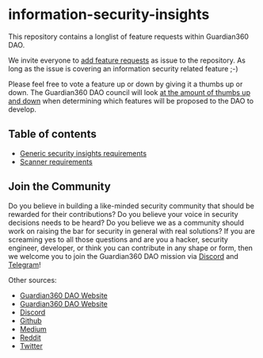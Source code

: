 # information-security-insights

This repository contains a longlist of feature requests within Guardian360 DAO.

We invite everyone to [add feature requests](https://github.com/Guardian360DAO/information-security-insights/issues/new/choose) as issue to the repository.
As long as the issue is covering an information security related feature ;-)

Please feel free to vote a feature up or down by giving it a thumbs up or down.
The Guardian360 DAO council will look [at the amount of thumbs up and down](https://github.com/Guardian360DAO/information-security-insights/issues?q=is%3Aissue+is%3Aopen+sort%3Areactions-%2B1-desc) when 
determining which features will be proposed to the DAO to develop.

## Table of contents

* [Generic security insights requirements](GENERIC_REQUIREMENTS.md)
* [Scanner requirements](SCANNER_REQUIREMENTS.md)

## Join the Community

Do you believe in building a like-minded security community that should be rewarded for their contributions? Do you believe your voice in security decisions needs to be heard? Do you believe we as a community should work on raising the bar for security in general with real solutions? If you are screaming yes to all those questions and are you a hacker, security engineer, developer, or think you can contribute in any shape or form, then we welcome you to join the Guardian360 DAO mission via [Discord](https://discord.gg/Gt8P9AdQTM) and [Telegram](https://t.me/guardian360dao)!

Other sources:
* [Guardian360 DAO Website](https://www.guardian360.io)
* [Guardian360 DAO Website](https://www.guardian360.eth)
* [Discord](https://discord.gg/Gt8P9AdQTM)
* [Github](https://github.com/guardian360dao)
* [Medium](https://medium.com/guardian360dao)
* [Reddit](https://www.reddit.com/r/Guardian360DAO)
* [Twitter](https://twitter.com/Guardian360DAO)
